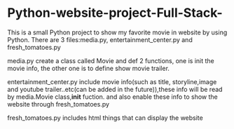 # Python-website-project-Full-Stack-

This is a small Python project to show my favorite movie in website by using Python.
There are 3 files:media.py, entertainment_center.py and fresh_tomatoes.py

media.py create a class called Movie and def 2 functions, one is init the movie info, the other one is to define show movie trailer.

entertainment_center.py include movie info(such as title, storyline,image and youtube trailer..etc(can be added in the future)),these info will be read by media.Movie class,__init__ fuction.
and also enable these info to show the website through fresh_tomatoes.py

fresh_tomatoes.py includes html things that can display the website
